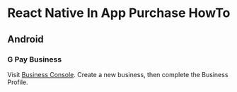 # React Native In App Purchase HowTo

## Android
### G Pay Business
Visit [Business Console](https://pay.google.com/business/console). Create a new business, then complete the Business Profile.
